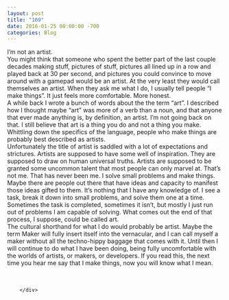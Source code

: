 ```yaml
---
layout: post
title: "169"
date: 2016-01-25 00:00:00 -700
categories: Blog
---
```


<div class="blog-content">
				<div class="paragraph" style="text-align:left;"><span><span>I&rsquo;m not an artist. </span></span><br><span><span>You might think that someone who spent the better part of the last couple decades making stuff, pictures of stuff, pictures all lined up in a row and played back at 30 per second, and pictures you could convince to move around with a gamepad would be an artist. At the very least they would call themselves an artist. When they ask me what I do, I usually tell people &ldquo;I make things&rdquo;. It just feels more comfortable. More honest. </span></span><br><span><span>A while back I wrote a bunch of words about the the term &ldquo;art&rdquo;. I described how I thought maybe &ldquo;art&rdquo; was more of a verb than a noun, and that anyone that ever made anything is, by definition, an artist. I&rsquo;m not going back on that. I still believe that art is a thing you do and not a thing you make. Whittling down the specifics of the language, people who make things are probably best described as artists. </span></span><br><span><span>Unfortunately the title of artist is saddled with a lot of expectations and strictures. Artists are supposed to have some well of inspiration. They are supposed to draw on human universal truths. Artists are supposed to be granted some uncommon talent that most people can only marvel at. That&rsquo;s not me. That has never been me. I solve small problems and make things. </span></span><br><span><span>Maybe there are people out there that have ideas and capacity to manifest those ideas gifted to them. It&rsquo;s nothing that I have any knowledge of. I see a task, break it down into small problems, and solve them one at a time. Sometimes the task is completed, sometimes it isn&rsquo;t, but mostly I just run out of problems I am capable of solving. What comes out the end of that process, I suppose, could be called art. </span></span><br><span><span>The cultural shorthand for what I do would probably be artist. Maybe the term Maker will fully insert itself into the vernacular, and I can call myself a maker without all the techno-hippy baggage that comes with it. Until then I will continue to do what I have been doing, being fully uncomfortable with the worlds of artists, or makers, or developers. If you read this, the next time you hear me say that I make things, now you will know what I mean. </span></span><br><br>&#8203;</div>

		</div>
        